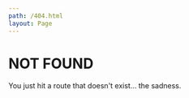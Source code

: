 ```yaml
---
path: /404.html
layout: Page
---
```


# NOT FOUND

You just hit a route that doesn't exist... the sadness.
